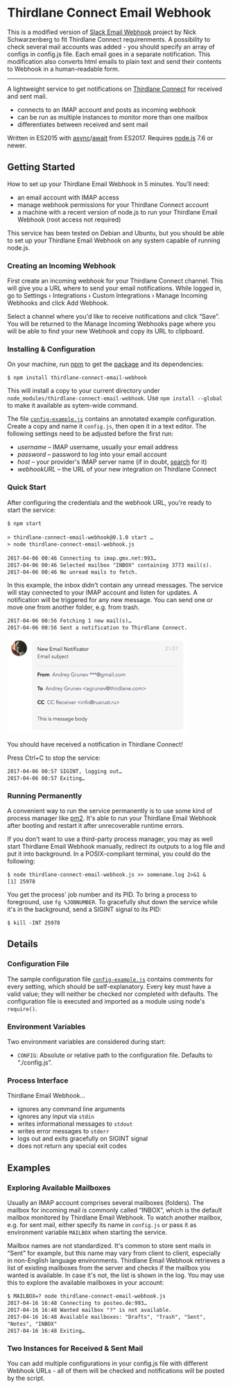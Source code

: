 # Thirdlane Connect Email Webhook

This is a modified version of [Slack Email Webhook](https://github.com/bitfasching/slack-email-webhook) project by Nick Schwarzenberg to fit Thirdlane Connect requirenments. 
A possibility to check several mail accounts was added - you should specify an array of configs in config.js file. Each email goes in a separate notification. This modification also converts html emails to plain text and send their contents to Webhook in a human-readable form.

---

A lightweight service to get notifications on [Thirdlane Connect](https://www.thirdlane.com/) for received and sent mail.

- connects to an IMAP account and posts as incoming webhook
- can be run as multiple instances to monitor more than one mailbox
- differentiates between received and sent mail

Written in ES2015 with [async](https://developer.mozilla.org/en-US/docs/Web/JavaScript/Reference/Statements/async_function)/[await](https://developer.mozilla.org/en-US/docs/Web/JavaScript/Reference/Operators/await) from ES2017. Requires [node.js](https://nodejs.org/en/download/current/) 7.6 or newer.


## Getting Started

How to set up your Thirdlane Email Webhook in 5 minutes.
You'll need:

- an email account with IMAP access
- manage webhook permissions for your Thirdlane Connect account
- a machine with a recent version of node.js to run your Thirdlane Email Webhook (root access not required)

This service has been tested on Debian and Ubuntu, but you should be able to set up your Thirdlane Email Webhook on any system capable of running node.js.

### Creating an Incoming Webhook

First create an incoming webhook for your Thirdlane Connect channel.
This will give you a URL where to send your email notifications.
While logged in, go to Settings › Integrations › Custom Integrations › Manage Incoming Webhooks and click Add Webhook.

Select a channel where you'd like to receive notifications and click “Save”.
You will be returned to the Manage Incoming Webhooks page where you will be able to find your new Webhook and copy its URL to clipboard.

### Installing & Configuration

On your machine, run [npm](https://docs.npmjs.com/) to get the [package](https://www.npmjs.com/package/thirdlane-connect-email-webhook) and its dependencies:

```
$ npm install thirdlane-connect-email-webhook
```

This will install a copy to your current directory under `node_modules/thirdlane-connect-email-webhook`.
Use `npm install --global` to make it available as sytem-wide command.

The file [`config-example.js`](config-example.js) contains an annotated example configuration.
Create a copy and name it `config.js`, then open it in a text editor.
The following settings need to be adjusted before the first run:

- *username* – IMAP username, usually your email address
- *password* – password to log into your email account
- *host* – your provider's IMAP server name (if in doubt, [search](https://duckduckgo.com/?q=imap+settings+yourproviderhere) for it)
- *webhookURL* – the URL of your new integration on Thirdlane Connect

### Quick Start

After configuring the credentials and the webhook URL, you're ready to start the service:

```
$ npm start

> thirdlane-connect-email-webhook@0.1.0 start …
> node thirdlane-connect-email-webhook.js

2017-04-06 00:46 Connecting to imap.gmx.net:993…
2017-04-06 00:46 Selected mailbox "INBOX" containing 3773 mail(s).
2017-04-06 00:46 No unread mails to fetch.
```

In this example, the inbox didn't contain any unread messages.
The service will stay connected to your IMAP account and listen for updates.
A notification will be triggered for any new message.
You can send one or move one from another folder, e.g. from trash.

```
2017-04-06 00:56 Fetching 1 new mail(s)…
2017-04-06 00:56 Sent a notification to Thirdlane Connect.
```

![Thirdlane Connect Notification](documentation/screenshots/thirdlane-message.png)

You should have received a notification in Thirdlane Connect!

Press Ctrl+C to stop the service:

```
2017-04-06 00:57 SIGINT, logging out…
2017-04-06 00:57 Exiting…
```

### Running Permanently

A convenient way to run the service permanently is to use some kind of process manager like [pm2](https://www.npmjs.com/package/pm2).
It's able to run your Thirdlane Email Webhook after booting and restart it after unrecoverable runtime errors.

If you don't want to use a third-party process manager, you may as well start Thirdlane Email Webhook manually, redirect its outputs to a log file and put it into background.
In a POSIX-compliant terminal, you could do the following:

```
$ node thirdlane-connect-email-webhook.js >> somename.log 2>&1 &
[1] 25978
```

You get the process' job number and its PID. To bring a process to foreground, use `fg %JOBNUMBER`. To gracefully shut down the service while it's in the background, send a SIGINT signal to its PID:

```
$ kill -INT 25978
```


## Details

### Configuration File

The sample configuration file [`config-example.js`](config-example.js) contains comments for every setting, which should be self-explanatory.
Every key must have a valid value; they will neither be checked nor completed with defaults.
The configuration file is executed and imported as a module using node's `require()`.

### Environment Variables

Two environment variables are considered during start:

- `CONFIG`: Absolute or relative path to the configuration file. Defaults to “./config.js”.

### Process Interface

Thirdlane Email Webhook…

- ignores any command line arguments
- ignores any input via `stdin`
- writes informational messages to `stdout`
- writes error messages to `stderr`
- logs out and exits gracefully on SIGINT signal
- does not return any special exit codes

## Examples

### Exploring Available Mailboxes

Usually an IMAP account comprises several mailboxes (folders).
The mailbox for incoming mail is commonly called “INBOX”, which is the default mailbox monitored by Thirdlane Email Webhook.
To watch another mailbox, e.g. for sent mail, either specify its name in `config.js` or pass it as environment variable `MAILBOX` when starting the service.

Mailbox names are not standardized.
It's common to store sent mails in “Sent” for example, but this name may vary from client to client, especially in non-English language environments.
Thirdlane Email Webhook retrieves a list of existing mailboxes from the server and checks if the mailbox you wanted is available.
In case it's not, the list is shown in the log.
You may use this to explore the available mailboxes in your account:

```
$ MAILBOX=? node thirdlane-connect-email-webhook.js
2017-04-16 16:48 Connecting to posteo.de:993…
2017-04-16 16:48 Wanted mailbox "?" is not available.
2017-04-16 16:48 Available mailboxes: "Drafts", "Trash", "Sent", "Notes", "INBOX"
2017-04-16 16:48 Exiting…
```

### Two Instances for Received & Sent Mail

You can add multiple configurations in your config.js file with different Webhook URLs - all of them will be checked and notifications will be posted by the script.

